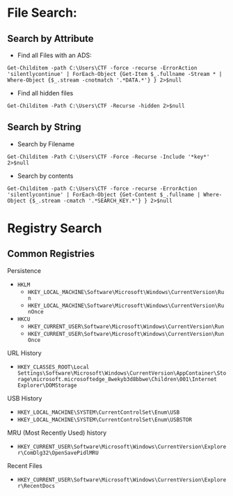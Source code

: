 # File Search:



## Search by Attribute
- Find all Files with an ADS:
```
Get-Childitem -path C:\Users\CTF -force -recurse -ErrorAction 'silentlycontinue' | ForEach-Object {Get-Item $_.fullname -Stream * | Where-Object {$_.stream -cnotmatch '.*DATA.*'} } 2>$null
```
- Find all hidden files
```
Get-Childitem -Path C:\Users\CTF -Recurse -hidden 2>$null
```

## Search by String
- Search by Filename
```
Get-Childitem -Path C:\Users\CTF -Force -Recurse -Include '*key*' 2>$null
```
- Search by contents
```
Get-Childitem -path C:\Users\CTF -force -recurse -ErrorAction 'silentlycontinue' | ForEach-Object {Get-Content $_.fullname | Where-Object {$_.stream -cmatch '.*SEARCH_KEY.*'} } 2>$null
```

# Registry Search

## Common Registries

Persistence
- `HKLM`
  - `HKEY_LOCAL_MACHINE\Software\Microsoft\Windows\CurrentVersion\Run`
  - `HKEY_LOCAL_MACHINE\Software\Microsoft\Windows\CurrentVersion\RunOnce`
- `HKCU`
  - `HKEY_CURRENT_USER\Software\Microsoft\Windows\CurrentVersion\Run`
  - `HKEY_CURRENT_USER\Software\Microsoft\Windows\CurrentVersion\RunOnce`

URL History
- `HKEY_CLASSES_ROOT\Local Settings\Software\Microsoft\Windows\CurrentVersion\AppContainer\Storage\microsoft.microsoftedge_8wekyb3d8bbwe\Children\001\Internet Explorer\DOMStorage`

USB History
- `HKEY_LOCAL_MACHINE\SYSTEM\CurrentControlSet\Enum\USB`
- `HKEY_LOCAL_MACHINE\SYSTEM\CurrentControlSet\Enum\USBSTOR`

MRU (Most Recently Used) history
- `HKEY_CURRENT_USER\Software\Microsoft\Windows\CurrentVersion\Explorer\ComDlg32\OpenSavePidlMRU`

Recent Files
- `HKEY_CURRENT_USER\Software\Microsoft\Windows\CurrentVersion\Explorer\RecentDocs`
